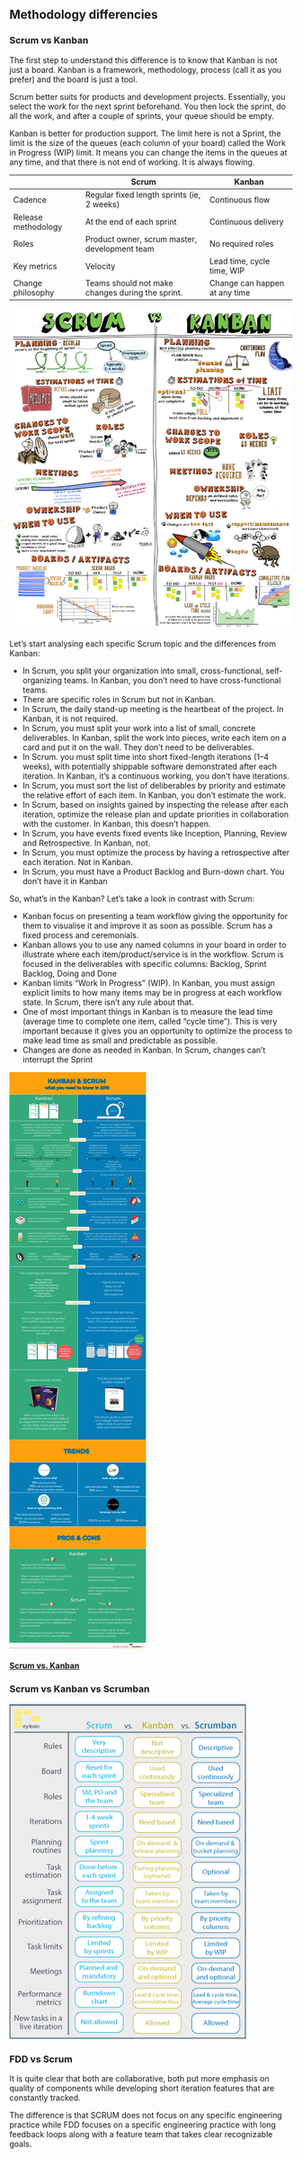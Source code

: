 ## Methodology differencies
### Scrum vs Kanban
The first step to understand this difference is to know that Kanban is not just a board. Kanban is a framework, methodology, process (call it as you prefer) and the board is just a tool.

Scrum better suits for products and development projects. Essentially, you select the work for the next sprint beforehand. You then lock the sprint, do all the work, and after a couple of sprints, your queue should be empty.

Kanban is better for production support. The limit here is not a Sprint, the limit is the size of the queues (each column of your board) called the Work in Progress (WIP) limit. It means you can change the items in the queues at any time, and that there is not end of working. It is always flowing.

|  | Scrum | Kanban |
| --- | --- | --- |
| Cadence | Regular fixed length sprints (ie, 2 weeks) | Continuous flow |
| Release methodology | At the end of each sprint | Continuous delivery |
| Roles | Product owner, scrum master, development team | No required roles |
| Key metrics | Velocity | Lead time, cycle time, WIP |
| Change philosophy | Teams should not make changes during the sprint. | Change can happen at any time |

![kanban-vs-scrum](../images/kanban-vs-scrum.png)

Let’s start analysing each specific Scrum topic and the differences from Kanban:
* In Scrum, you split your organization into small, cross-functional, self-organizing teams. In Kanban, you don’t need to have cross-functional teams.
* There are specific roles in Scrum but not in Kanban.
* In Scrum, the daily stand-up meeting is the heartbeat of the project. In Kanban, it is not required.
* In Scrum, you must split your work into a list of small, concrete deliverables. In Kanban, split the work into pieces, write each item on a card and put it on the wall. They don’t need to be deliverables.
* In Scrum. you must split time into short fixed-length iterations (1–4 weeks), with potentially shippable software demonstrated after each iteration. In Kanban, it’s a continuous working, you don’t have iterations.
* In Scrum, you must sort the list of deliberables by priority and estimate the relative effort of each item. In Kanban, you don’t estimate the work.
* In Scrum, based on insights gained by inspecting the release after each iteration, optimize the release plan and update priorities in collaboration with the customer. In Kanban, this doesn’t happen.
* In Scrum, you have events fixed events like Inception, Planning, Review and Retrospective. In Kanban, not.
* In Scrum, you must optimize the process by having a retrospective after each iteration. Not in Kanban.
* In Scrum, you must have a Product Backlog and Burn-down chart. You don’t have it in Kanban

So, what’s in the Kanban? Let’s take a look in contrast with Scrum:
* Kanban focus on presenting a team workflow giving the opportunity for them to visualise it and improve it as soon as possible. Scrum has a fixed process and ceremonials.
* Kanban allows you to use any named columns in your board in order to illustrate where each item/product/service is in the workflow. Scrum is focused in the deliverables with specific columns: Backlog, Sprint Backlog, Doing and Done
* Kanban limits “Work In Progress” (WIP). In Kanban, you must assign explicit limits to how many items may be in progress at each workflow state. In Scrum, there isn’t any rule about that.
* One of most important things in Kanban is to measure the lead time (average time to complete one item, called “cycle time”). This is very important because it gives you an opportunity to optimize the process to make lead time as small and predictable as possible.
* Changes are done as needed in Kanban. In Scrum, changes can’t interrupt the Sprint

![scrum-vs-kanban](../images/scrum-vs-kanban.png)

#### [Scrum vs. Kanban](https://medium.com/@thorbjorn.sigberg/scrum-vs-kanban-c73dc70e8eef)

### Scrum vs Kanban vs Scrumban
![scrum-kanban-scrumban](../images/scrum-kanban-scrumban.png)

### FDD vs Scrum
It is quite clear that both are collaborative, both put more emphasis on quality of components while developing short iteration features that are constantly tracked.

The difference is that SCRUM does not focus on any specific engineering practice while FDD focuses on a specific engineering practice with long feedback loops along with a feature team that takes clear recognizable goals.
